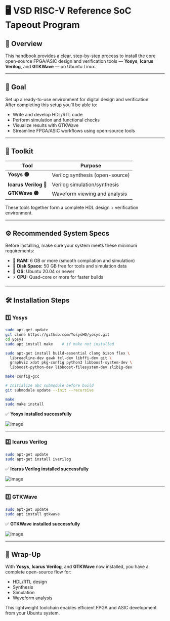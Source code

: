 # 🖥️ VSD RISC-V Reference SoC Tapeout Program  

## 📍 Overview  

This handbook provides a clear, step-by-step process to install the core open-source FPGA/ASIC design and verification tools — **Yosys**, **Icarus Verilog**, and **GTKWave** — on Ubuntu Linux.  

---

## 🎯 Goal  

Set up a ready-to-use environment for digital design and verification.  
After completing this setup you’ll be able to:  

- Write and develop HDL/RTL code  
- Perform simulation and functional checks  
- Visualize results with GTKWave  
- Streamline FPGA/ASIC workflows using open-source tools  

---

## 🔧 Toolkit  

| Tool | Purpose |
|------|---------|
| **Yosys 🟢** | Verilog synthesis (open-source) |
| **Icarus Verilog 🔵** | Verilog simulation/synthesis |
| **GTKWave 🟣** | Waveform viewing and analysis |

These tools together form a complete HDL design + verification environment.  

---

## ⚙️ Recommended System Specs  

Before installing, make sure your system meets these minimum requirements:  

- 💾 **RAM:** 6 GB or more (smooth compilation and simulation)  
- 📂 **Disk Space:** 50 GB free for tools and simulation data  
- 🐧 **OS:** Ubuntu 20.04 or newer  
- ⚡ **CPU:** Quad-core or more for faster builds  

---

## 🛠 Installation Steps  

### 1️⃣ Yosys  

```bash
sudo apt-get update
git clone https://github.com/YosysHQ/yosys.git
cd yosys
sudo apt install make    # if make not installed

sudo apt-get install build-essential clang bison flex \
  libreadline-dev gawk tcl-dev libffi-dev git \
  graphviz xdot pkg-config python3 libboost-system-dev \
  libboost-python-dev libboost-filesystem-dev zlib1g-dev

make config-gcc

# Initialize abc submodule before build
git submodule update --init --recursive

make
sudo make install
````

✅ **Yosys installed successfully**

![Image](https://github.com/user-attachments/assets/dffc719b-ec28-4954-a1e4-bdaa4a700b0c)

---

### 2️⃣ Icarus Verilog

```bash
sudo apt-get update
sudo apt-get install iverilog
```

✅ **Icarus Verilog installed successfully**

![Image](https://github.com/user-attachments/assets/5366620d-6c00-4098-839a-046a6d7931a0)

---

### 3️⃣ GTKWave

```bash
sudo apt-get update
sudo apt install gtkwave
```

✅ **GTKWave installed successfully**

![Image](https://github.com/user-attachments/assets/8b1bca30-b86a-4411-8272-74679f6f4ad8)

---

## 🚀 Wrap-Up

With **Yosys**, **Icarus Verilog**, and **GTKWave** now installed, you have a complete open-source flow for:

* HDL/RTL design
* Synthesis
* Simulation
* Waveform analysis

This lightweight toolchain enables efficient FPGA and ASIC development from your Ubuntu system.
